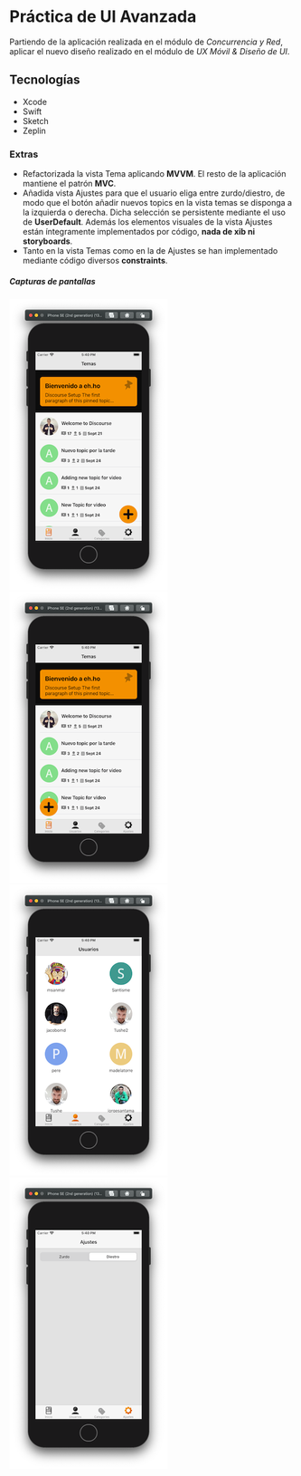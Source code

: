 # Práctica de UI Avanzada

Partiendo de la aplicación realizada en el módulo de _Concurrencia y Red_, aplicar el nuevo diseño realizado en el módulo de _UX Móvil & Diseño de UI_.

## Tecnologías

- Xcode
- Swift
- Sketch
- Zeplin

### Extras

- Refactorizada la vista Tema aplicando **MVVM**. El resto de la aplicación mantiene el patrón **MVC**.
- Añadida vista Ajustes para que el usuario eliga entre zurdo/diestro, de modo que el botón añadir nuevos topics en la vista temas se disponga a la izquierda o derecha. Dicha selección se persistente mediante el uso de **UserDefault**. Además los elementos visuales de la vista Ajustes están íntegramente implementados por código, **nada de xib ni storyboards**.
- Tanto en la vista Temas como en la de Ajustes se han implementado mediante código diversos **constraints**.

##### Capturas de pantallas

![homeR](./screens/homeR.png "Home right")
![homeL](./screens/homeL.png "Home left")
![users](./screens/users.png "Users")
![settings](./screens/settings.png "Settings")

